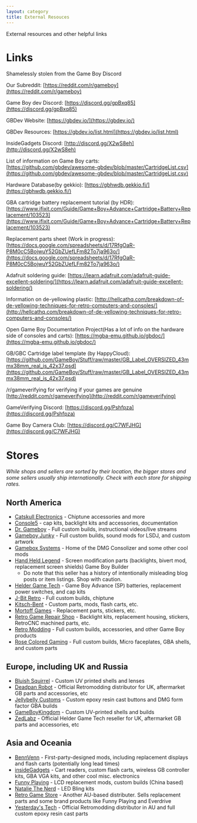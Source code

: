```yaml
---
layout: category
title: External Resouces
---
```


External resources and other helpful links
 
# Links

Shamelessly stolen from the Game Boy Discord

Our Subreddit: [https://reddit.com/r/gameboy](https://reddit.com/r/gameboy)

Game Boy dev Discord: [https://discord.gg/gpBxq85](https://discord.gg/gpBxq85)

GBDev Website: [https://gbdev.io/](https://gbdev.io/)

GBDev Resources: [https://gbdev.io/list.html](https://gbdev.io/list.html)

InsideGadgets Discord: [http://discord.gg/X2wS8eh](http://discord.gg/X2wS8eh)

List of information on Game Boy carts: [https://github.com/gbdev/awesome-gbdev/blob/master/CartridgeList.csv](https://github.com/gbdev/awesome-gbdev/blob/master/CartridgeList.csv)

Hardware Database(by gekkio): [https://gbhwdb.gekkio.fi/](https://gbhwdb.gekkio.fi/)

GBA cartridge battery replacement tutorial (by HDR): [https://www.ifixit.com/Guide/Game+Boy+Advance+Cartridge+Battery+Replacement/103523](https://www.ifixit.com/Guide/Game+Boy+Advance+Cartridge+Battery+Replacement/103523)

Replacement parts sheet (Work in progress): [https://docs.google.com/spreadsheets/d/17RfgOaR-P8M0cC5BojwuY52GbZUefLFm82To7ja963o/](https://docs.google.com/spreadsheets/d/17RfgOaR-P8M0cC5BojwuY52GbZUefLFm82To7ja963o/)

Adafruit soldering guide: [https://learn.adafruit.com/adafruit-guide-excellent-soldering/](https://learn.adafruit.com/adafruit-guide-excellent-soldering/)

Information on de-yellowing plastic: [http://hellcathq.com/breakdown-of-de-yellowing-techniques-for-retro-computers-and-consoles/](http://hellcathq.com/breakdown-of-de-yellowing-techniques-for-retro-computers-and-consoles/)

Open Game Boy Documentation Project(Has a lot of info on the hardware side of consoles and carts): [https://mgba-emu.github.io/gbdoc/](https://mgba-emu.github.io/gbdoc/)

GB/GBC Cartridge label template (by HappyCloud): [https://github.com/GameBoy/Stuff/raw/master/GB_Label_OVERSIZED_43mmx38mm_real_is_42x37.psd](https://github.com/GameBoy/Stuff/raw/master/GB_Label_OVERSIZED_43mmx38mm_real_is_42x37.psd)

/r/gameverifying for verifying if your games are genuine [http://reddit.com/r/gameverifying](http://reddit.com/r/gameverifying)

GameVerifying Discord: [https://discord.gg/Pshfpza](https://discord.gg/Pshfpza)

Game Boy Camera Club: [https://discord.gg/C7WFJHG](https://discord.gg/C7WFJHG)

# Stores

*While shops and sellers are sorted by their location, the bigger stores and some sellers usually ship internationally. Check with each store for shipping rates.*

## North America
* [Catskull Electronics](https://catskullelectronics.com/) - Chiptune accessories and more
* [Console5](https://console5.com/store/) - cap kits, backlight kits and accessories, documentation
* [Dr. Gameboy](https://www.ebay.com/usr/dr_gameboy_phd) - Full custom builds, instructional videos/live streams
* [Gameboy Junky](http://gameboyjunky.wixsite.com/website) - Full custom builds, sound mods for LSDJ, and custom artwork
* [Gamebox Systems](https://gamebox.systems/collections/all) - Home of the DMG Consolizer and some other cool mods
* [Hand Held Legend](http://handheldlegend.com/) - Screen modification parts (backlights, bivert mod, replacement screen shields) Game Boy Builder
    * Do note that this seller has a history of intentionally misleading blog posts or item listings. Shop with caution. 
* [Helder Game Tech](https://www.heldergametech.com/) - Game Boy Advance (SP) batteries, replacement power switches, and cap kits
* [J-Bit Retro](https://www.instagram.com/jbitretro/?hl=en) - Full custom builds, chiptune
* [Kitsch-Bent](http://kitsch-bent.com) - Custom parts, mods, flash carts, etc.
* [Mortoff Games](https://mortoffgames.com/) - Replacement parts, stickers, etc.
* [Retro Game Repair Shop](https://retrogamerepairshop.com/) - Backlight kits, replacement housing, stickers, RetroCNC machined parts, etc.
* [Retro Modding](https://www.retromodding.com/) - Full custom builds, accessories, and other Game Boy products
* [Rose Colored Gaming](http://rosecoloredgaming.com/) - Full custom builds, Micro faceplates, GBA shells, and custom parts


## Europe, including UK and Russia
* [Bluish Squirrel](https://www.bluishsquirrel.com) - Custom UV printed shells and lenses
* [Deadpan Robot](https://www.deadpanrobot.co.uk/) - Official Retromodding distributor for UK, aftermarket GB parts and accessories, etc 
* [Jellybelly Customs](https://www.jellybellycustoms.com/) - Custom epoxy resin cast buttons and DMG form factor GBA builds
* [GameBoyKingdom](https://www.etsy.com/shop/GameBoyKingdom) - Custom UV-printed shells and builds
* [ZedLabz](https://www.zedlabz.com/) - Official Helder Game Tech reseller for UK, aftermarket GB parts and accessories, etc 

## Asia and Oceania
* [BennVenn](https://bennvenn.myshopify.com) - First-party-designed mods, including replacement displays and flash carts (potentially long lead times)
* [insideGadgets](https://shop.insidegadgets.com/) - Cart readers, custom flash carts, wireless GB controller kits, GBA VGA kits, and other cool misc. electronics 
* [Funny Playing](https://funnyplaying.com) - LCD replacement mods, custom builds (China based)
* [Natalie The Nerd](https://www.nataliethenerd.com/shop) - LED Bling kits 
* [Retro Game Store](https://www.retrogamestore.com.au/) - Another AU-based distributer. Sells replacement parts and some brand products like Funny Playing and Everdrive
* [Yesterday's Tech](https://yesterdaystech.com.au/) - Official Retromodding distributor in AU and full custom epoxy resin cast parts
